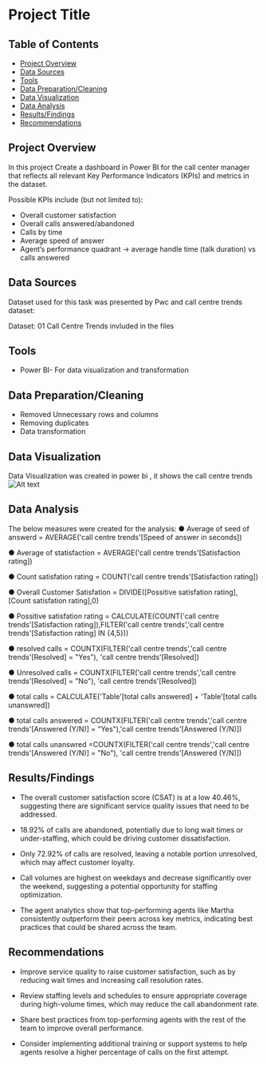 

# Project Title

## Table of Contents
- [Project Overview](#project-overview)
- [Data Sources](#data-sources)
- [Tools](#tools)
- [Data Preparation/Cleaning](#data-preparationcleaning)
- [Data Visualization](#data-visualization)
- [Data Analysis](#data-analysis)
- [Results/Findings](#resultsfindings)
- [Recommendations](#recommendations)


## Project Overview
In this project Create a dashboard in Power BI for the call center manager that reflects all relevant Key Performance Indicators (KPIs) and metrics in the dataset.

Possible KPIs include (but not limited to):

- Overall customer satisfaction
- Overall calls answered/abandoned
- Calls by time
- Average speed of answer
- Agent’s performance quadrant -> average handle time (talk duration) vs calls answered
  
## Data Sources
Dataset used for this task was presented by Pwc and call centre trends dataset:

Dataset: 01 Call Centre Trends invluded in the files

## Tools
- Power BI- For data visualization and transformation 

## Data Preparation/Cleaning
- Removed Unnecessary rows and columns 
- Removing duplicates
- Data transformation

## Data Visualization 
Data Visualization was created in power bi , it shows the call centre trends
![Alt text](path_to_image.png)

## Data Analysis
The below measures were created for the analysis:
● Average of seed of answerd = AVERAGE('call centre trends'[Speed of answer in seconds])

● Average of statisfaction = AVERAGE('call centre trends'[Satisfaction rating])

● Count satisfation rating = COUNT('call centre trends'[Satisfaction rating])

● Overall Customer Satisfation = DIVIDE([Possitive satisfation rating],[Count satisfation rating],0)

● Possitive satisfation rating = CALCULATE(COUNT('call centre trends'[Satisfaction rating]),FILTER('call centre trends','call centre trends'[Satisfaction rating] IN {4,5}))

● resolved calls = COUNTX(FILTER('call centre trends','call centre trends'[Resolved] = "Yes"), 'call centre trends'[Resolved])

● Unresolved calls = COUNTX(FILTER('call centre trends','call centre trends'[Resolved] = "No"), 'call centre trends'[Resolved])

● total calls = CALCULATE('Table'[total calls answered] + 'Table'[total calls unanswred])

● total calls answered = COUNTX(FILTER('call centre trends','call centre trends'[Answered (Y/N)] = "Yes"),'call centre trends'[Answered (Y/N)])

● total calls unanswred =COUNTX(FILTER('call centre trends','call centre trends'[Answered (Y/N)] = "No"), 'call centre trends'[Answered (Y/N)])

## Results/Findings

- The overall customer satisfaction score (CSAT) is at a low 40.46%, suggesting there are significant service quality issues that need to be addressed.

- 18.92% of calls are abandoned, potentially due to long wait times or under-staffing, which could be driving customer dissatisfaction.

- Only 72.92% of calls are resolved, leaving a notable portion unresolved, which may affect customer loyalty.

- Call volumes are highest on weekdays and decrease significantly over the weekend, suggesting a potential opportunity for staffing optimization.

- The agent analytics show that top-performing agents like Martha consistently outperform their peers across key metrics, indicating best practices that could be shared across the team.

## Recommendations

- Improve service quality to raise customer satisfaction, such as by reducing wait times and increasing call resolution rates.

- Review staffing levels and schedules to ensure appropriate coverage during high-volume times, which may reduce the call abandonment rate.

- Share best practices from top-performing agents with the rest of the team to improve overall performance.

- Consider implementing additional training or support systems to help agents resolve a higher percentage of calls on the first attempt.

